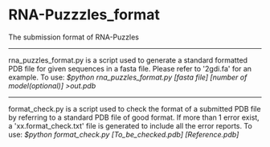 # RNA-Puzzzles_format
The submission format of RNA-Puzzles
___
rna_puzzles_format.py is a script used to generate a standard formatted PDB file for given sequences in a fasta file. 
Please refer to '2gdi.fa' for an example. 
To use:
*$python rna_puzzles_format.py [fasta file] [number of model(optional)] >out.pdb*
___
format_check.py is a script used to check the format of a submitted PDB file by referring to a standard PDB file of good format. If more than 1 error exist, a 'xx.format_check.txt' file is generated to include all the error reports. 
To use:
*$python format_check.py [To_be_checked.pdb] [Reference.pdb]*


